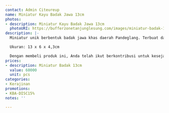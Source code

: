 ```yaml
---
contact: Admin Citeureup
name: Miniatur Kayu Badak Jawa 13cm
photos:
- description: Miniatur Kayu Badak Jawa 13cm
  photoURI: https://bufferzonetanjunglesung.com/images/miniatur-badak-13cm-1.jpeg
description: |-
  Miniatur unik berbentuk badak jawa khas daerah Pandeglang. Terbuat dari bahan kayu yang diukir menjadi bentuk badak, miniatur ini menjadi sangat menarik dan wajib dimiliki. Cocok dipajang di dashboard mobil ataupun di meja dan lemari di rumah Anda.

  Ukuran: 13 x 6 x 4,3cm

  Dengan membeli produk ini, Anda telah ikut berkontribusi untuk kesejahteraan kelompok masyarakat di desa kami.
prices:
- description: Miniatur Badak 13cm
  value: 60000
  unit: pcs
categories:
- Kerajinan
promotions:
- KBA-DISC15%
notes: ''

---
```

